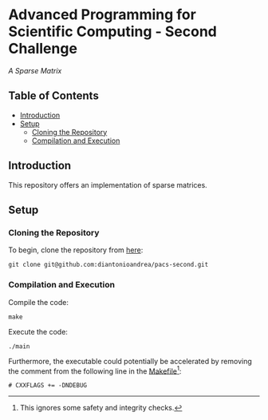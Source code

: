 # Advanced Programming for Scientific Computing - Second Challenge

_A Sparse Matrix_

## Table of Contents

- [Introduction](#introduction)
- [Setup](#setup)
    - [Cloning the Repository](#cloning-the-repository)
    - [Compilation and Execution](#compilation-and-execution)

## Introduction

This repository offers an implementation of sparse matrices.

## Setup

### Cloning the Repository

To begin, clone the repository from [here](https://github.com/diantonioandrea/pacs-second):

    git clone git@github.com:diantonioandrea/pacs-second.git

### Compilation and Execution

Compile the code:

    make

Execute the code:

    ./main

Furthermore, the executable could potentially be accelerated by removing the comment from the following line in the [Makefile](./Makefile)[^1]:

[^1]: This ignores some safety and integrity checks.

```make
# CXXFLAGS += -DNDEBUG
```